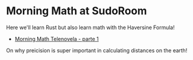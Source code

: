 # Morning Math at SudoRoom

Here we'll learn Rust but also learn math with the Haversine Formula!

* [Morning Math Telenovela - parte 1](https://sudoroom.org/morning-math-telenovela-parte-1-precision-globes-and-the-haversine-dream/)

On why preicision is super important in calculating distances on the earth!
